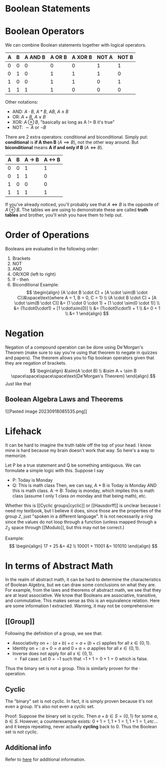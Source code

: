 # Boolean Statements
# Boolean Operators
We can combine Boolean statements together with logical operators.

| A   | B   | A AND B | A OR B | A XOR B | NOT A | NOT B |
| --- | --- | ------- | ------ | ------- | ----- | ----- |
| 0   | 0   | 0       | 0      | 0       | 1     | 1     |
| 0   | 1   | 0       | 1      | 1       | 1     | 0     |
| 1   | 0   | 0       | 1      | 1       | 0     | 1     |
| 1   | 1   | 1       | 1      | 0       | 0     | 0     |

Other notations: 
- AND: $A \cdot B$, $A * B$, $AB$, $A \wedge B$
- OR: $A + B$, $A \vee B$
- XOR:  $A \oplus B$, "basically as long as A != B it's true"
- NOT: $\sim A$ or $\neg B$

There are 2 extra operators: conditional and biconditional. Simply put: **conditional** is **if A then B** ($A \implies B$), not the other way around. But **biconditional** means **A if and only if B** ($A \iff B$).

| A   | B   | A -> B | A <-> B |
| --- | --- | ------ | ------- |
| 0   | 0   | 1      | 1       |
| 0   | 1   | 1      | 0       |
| 1   | 0   | 0      | 0       |
| 1   | 1   | 1      | 1       | 

If you've already noticed, you'll probably see that $A \iff B$ is the opposite of $A \oplus B$. The tables we are using to demonstrate these are called **truth tables** and brother, you'll wish you have them to help out.
# Order of Operations
Booleans are evaluated in the following order:
1. Brackets
2. NOT
3. AND
4. OR/XOR (left to right)
5. If - then
6. Biconditional
Example: 
$$
\begin{align}
(A \cdot B \cdot C) + [A \cdot \sim(B \cdot C)]&\space\text{where A = 1, B = 0, C = 1} \\
(A \cdot B \cdot C) + [A \cdot \sim(B \cdot C)] &= (1 \cdot 0 \cdot 1) + [1 \cdot \sim(0 \cdot 1)] \\
&= (1\cdot0\cdot1) + [1 \cdot\sim(0)] \\
&= (1\cdot0\cdot1) + 1 \\
&= 0 + 1 \\
&= 1
\end{align}
$$
# Negation
Negation of a compound operation can be done using De'Morgan's Theorem (make sure to say you're using that theorem to negate in quizzes and papers). The theorem allows you to flip boolean operators given that they are negation of brackets.
$$
\begin{align}
&\sim(A \cdot B) \\
&\sim A + \sim B \space\space\space\space\text{De'Morgan's Theorem}
\end{align}
$$
Just like that
## Boolean Algebra Laws and Theorems
![[Pasted image 20230918085535.png]]
# Lifehack
It can be hard to imagine the truth table off the top of your head. I know mine is hard because my brain doesn't work that way. So here's a way to memorize.

Let P be a true statement and Q be something ambiguous. We can formulate a simple logic with this. Suppose I say 
- P: Today is Monday
- Q: This is math class
Then, we can say, A * B is Today is Monday AND this is math class. A -> B: Today is monday, which implies this is math class (assume I only 1 class on monday and that being math), etc.



Whether this is [[Cyclic groups|cyclic]] or [[Hausdorff]] is unclear because I need my textbook, but I believe it does, since those are the properties of the group $\mathbb{Z}$, just "spoken in a different language". It is not necessarily a ring since the values do not loop through a function (unless mapped through a $\mathbb{Z}_2$ space through [[Modulo]], but this may not be correct.)

Example: $$
\begin{align}
17 + 25 &= 42 \\
10001 + 11001 &= 101010
\end{align}
$$
# In terms of Abstract Math
In the realm of abstract math, it can be hard to determine the characteristics of Boolean Algebra, but we can draw some conclusions on what they are. For example, from the laws and theorems of abstract math, we see that they are at least associative. We know that Booleans are associative, transitive, and commutative. This makes sense as this is an equivalence relation. Here are some information I extracted. Warning, it may not be comprehensive:
## [[Group]]
Following the definition of a group, we see that:
- Associativity on $+$ : $(a + b) + c = a + (b + c)$ applies for all $x \in \{0, 1\}$.
- Identity on $+$ : $a + 0 = a$ and $0 + a = a$ applies for all $x \in \{0, 1\}$.
- Inverse does not apply for all $x \in \{0, 1\}$.
	- Fail case: Let $0 = \neg1$ such that $\neg1 + 1 = 0 + 1 = 0$ which is false.

Thus the binary set is not a group. This is similarly proven for the $\cdot$ operation.
## Cyclic
The "binary" set is not cyclic. In fact, it is simply proven because it's not even a group. It's also not even a cyclic set.  

Proof:
Suppose the binary set is cyclic. Then $a + b \in S = \{0, 1\}$ for some $a, b \in S$. However, a counterexample exists: $0 + 1 = 1, 1 + 1 = 1, 1 + 1 = 1, etc...$ and it keeps repeating, never actually **cycling** back to 0. Thus the Boolean set is not cyclic.
## Additional info
Refer to [here](https://www.sciencedirect.com/topics/mathematics/finite-binary-string) for additional information.